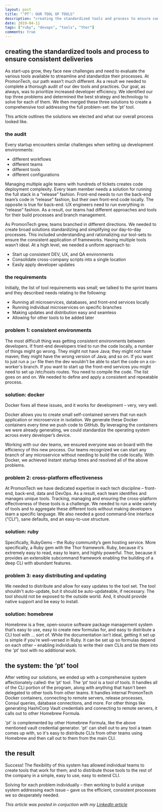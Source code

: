 ```yaml
---
layout: post
title: "‘PT’: OUR TOOL OF TOOLS"
description: "creating the standardized tools and process to ensure consistent deliveries"
date: 2019-04-11
tags: ["ruby", "devops", "tools", "thor"]
comments: true
---
```


## creating the standardized tools and process to ensure consistent deliveries

As start-ups grow, they face new challenges and need to evaluate the various tools available to streamline and standardize their processes. At PromonTech, our path wasn’t much different. As a result we needed to complete a thorough audit of our dev tools and practices. Our goal, as always, was to prioritize increased developer efficiency. We identified our top three problems and determined the best strategy and technology to solve for each of them. We then merged these three solutions to create a comprehensive tool addressing the full problem-set: the ‘pt’ tool. 

This article outlines the solutions we elected and what our overall process looked like. 

### the audit

Every startup encounters similar challenges when setting up development environments: 

* different workflows
* different teams
* different tools
* different configurations

Managing multiple agile teams with hundreds of tickets creates code deployment complexity.  Every team member needs a solution for running the full stack in a “release” fashion.  Front-end needs to run the back-end team’s code in “release” fashion, but their own front-end code locally. The opposite is true for back-end. UX engineers need to run everything in “release” fashion. As a result, our teams had different approaches and tools for their build processes and branch management. 

As PromonTech grew, teams branched in different directions. We needed to create broad solutions standardizing and simplifying our day-to-day processes. This included understanding and rationalizing our tool-sets to ensure the consistent application of frameworks.  Having multiple tools wasn’t ideal.
At a high level, we needed a uniform approach to: 

* Start up consistent DEV, UX, and QA environments
* Consolidate cross-company scripts into a single location
* Easily apply developer updates 

### the requirements

Initially, the list of tool requirements was small; we talked to the sprint teams and they described needs relating to the following:

* Running all microservices, databases, and front-end services locally
* Running individual microservices on specific branches
* Making updates and distribution easy and seamless 
* Allowing for other tools to be added later

### problem 1: consistent environments

The most difficult thing was getting consistent environments between developers. If front-end developers tried to run the code locally, a number of things might go wrong. They might not have Java; they might not have maven; they might have the wrong version of Java; and so on. If you want to just run a `jar` file then the dev wouldn't be able to start the code on a co-worker's branch. If you want to start up the front-end services you might need to set up /etc/hosts routes. You need to compile the code. The list goes on and on. We needed to define and apply a  consistent and repeatable process.  

### solution: docker

Docker fixes all these issues, and it works for development – very, very well. 

Docker allows you to create small self-contained servers that run each application or microservice in isolation. We generate these Docker containers every time we push code to GitHub. By leveraging the containers we were already generating, we could standardize the operating system across every developer’s device.

Working with our dev teams, we ensured everyone was on board with the efficiency of this new process. Our teams recognized we can start any branch of any microservice without needing to build the code locally. With Docker, we achieved instant startup times and resolved all of the above problems. 

### problem 2: cross-platform effectiveness 

At PromonTech we have dedicated expertise in each tech discipline – front-end, back-end, data and DevOps. As a result, each team identifies and manages unique tools. Tracking, managing and ensuring the cross-platform effectiveness of these tools is a challenge. We needed to run a wide variety of tools and to aggregate these different tools without making developers learn a specific language. We also needed a good command-line interface (“CLI”), sane defaults, and an easy-to-use structure. 

### solution: ruby

Specifically, RubyGems – the Ruby community’s gem hosting service. More specifically, a Ruby gem with the Thor framework. Ruby, because it's extremely easy to read, easy to learn, and highly powerful. Thor, because it provides an extensible subcommand framework enabling the building of a deep CLI with abundant  features. 

### problem 3: easy distributing and updating

We needed to distribute and allow for easy updates to the tool set. The tool shouldn't auto-update, but it should be auto-updateable, if necessary. The tool should not be exposed to the outside world. And, it should provide native support and be easy to install. 

### solution: homebrew

Homebrew is a free, open-source software package management system that’s easy to use, easy to create new formulas for, and easy to distribute a CLI tool with ... sort of. While the documentation isn’t ideal, getting it set up is simple if you’re well-versed in Ruby.  It can be set up so formulas depend on each other –  enabling individuals to write their own CLIs and tie them into the 'pt' tool with no additional work. 

## the system: the ‘pt’ tool

After vetting our solutions, we ended up with a comprehensive system affectionately called: the ‘pt’ tool. The 'pt' tool is a tool of tools. It handles all of the CLI portion of the program, along with anything that hasn't been delegated to other tools from other teams. It handles internal PromonTech Docker containers, connecting to remote servers, release processes, Consul queries, database connections, and more. For other things like generating HashiCorp Vault credentials and connecting to remote servers, it calls out to other Homebrew Formula. 

'pt' is complemented by other Homebrew Formula, like the above mentioned vault credential generator. 'pt' can shell out to any tool a team comes up with, so it's easy to distribute CLIs from other teams using Homebrew and then call out to them from the main CLI. 

## the result

Success! The flexibility of this system has allowed individual teams to create tools that work for them; and to distribute those tools to the rest of the company in a simple, easy to use, easy to extend CLI. 

Solving for each problem individually – then working to build a unique system addressing each issue – gave us the efficient, consistent processes we so desperately needed. 

_This article was posted in conjuction with my [LinkedIn article](https://www.linkedin.com/pulse/pt-our-tool-tools-tyler-thrailkill/)_